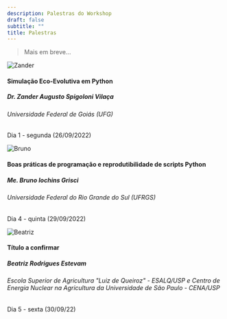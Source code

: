 ```yaml
---
description: Palestras do Workshop
draft: false
subtitle: ""
title: Palestras
---
```


> Mais em breve...

<div class="card-columns">
<div class="card">
  <img class="card-img-top" src="/images/palestras/zander.jpeg" alt="Zander">
  <div class="card-body">
    <h4 class="card-title">Simulação Eco-Evolutiva em Python</h4>
    <h5>Dr. Zander Augusto Spigoloni Vilaça</h5>
    <h6 class="card-title mb-2 text-muted">Universidade Federal de Goiás (UFG)</h6>
     <p class="card-text"><i class="fas fa-calendar" ></i> Dia 1 - segunda (26/09/2022) <br>
     <a href="http://lattes.cnpq.br/7067487299455416" class="card-link"><i class="ai ai-lattes ai-2x" ></i></a>
     <a href="https://orcid.org/0000-0002-4949-1096" class="card-link"><i class="ai ai-orcid ai-2x" ></i></a></p>
   </div>
</div>

<div class="card">
  <img class="card-img-top" src="/images/palestras/bruno1.jpg" alt="Bruno">
  <div class="card-body">
    <h4 class="card-title">Boas práticas de programação e reprodutibilidade de scripts Python</h4>
    <h5>Me. Bruno Iochins Grisci</h5>
    <h6 class="card-title mb-2 text-muted">Universidade Federal do Rio Grande do Sul (UFRGS)</h6>
     <p class="card-text"><i class="fas fa-calendar" ></i> Dia 4 - quinta (29/09/2022)<br>
     <a href="https://orcid.org/0000-0003-4083-5881" class="card-link"><i class="ai ai-orcid ai-2x" ></i></a>
     <a href="https://twitter.com/BrunoGrisci" class="card-link"><i class="fab fa-twitter fa-2x" ></i></a>
     <a href="https://instagram.com/bigrisci" class="card-link"><i class="fab fa-instagram fa-2x"></i> </a></p>
   </div>
</div>

<div class="card">
  <img class="card-img-top" src="/images/palestras/beatriz.png" alt="Beatriz">
  <div class="card-body">
    <h4 class="card-title">Título a confirmar</h4>
    <h5>Beatriz Rodrigues Estevam</h5>
    <h6 class="card-title mb-2 text-muted">Escola Superior de Agricultura "Luiz de Queiroz" - ESALQ/USP e Centro de Energia Nuclear na Agricultura da Universidade de São Paulo - CENA/USP</h6>
     <p class="card-text"><i class="fas fa-calendar" ></i> Dia 5 - sexta (30/09/22) <br>
     <a href="https://orcid.org/0000-0003-4083-5881" class="card-link"><i class="ai ai-orcid ai-2x" ></i></a>
     <a href="https://twitter.com/BiaREstevam" class="card-link"><i class="fab fa-twitter fa-2x" ></i></a>
     <a href="https://instagram.com/bia_r.e" class="card-link"><i class="fab fa-instagram fa-2x"></i> </a></p>
   </div>
</div>

<!---
<div class="card" style="width: 18rem;">
  <img class="card-img-top" src="images/palestras/bruno.jpg" alt="Card image cap">
  <div class="card-body">
    <h4 class="card-title">Boas práticas de programação e reprodutibilidade de scripts Python</h4>
    <h5>Me. Bruno Iochins Grisci</h5>
    <h6 class="card-title mb-2 text-muted">Universidade Federal do Rio Grande do Sul (UFRGS)</h6>
     <p class="card-text"><i class="fas fa-calendar" ></i> 29/09/22 <br>
     <a href="https://twitter.com/BrunoGrisci" class="card-link"><i class="fab fa-twitter" ></i>BrunoGrisci</a><br>
     <a href="https://instagram.com/bigrisci" class="card-link"><i class="fab fa-instagram" ></i> bigrisci</a></p>
   </div>
</div>---> 
 
</div>